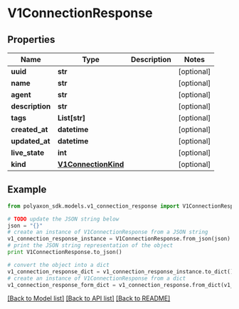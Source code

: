 # V1ConnectionResponse


## Properties
Name | Type | Description | Notes
------------ | ------------- | ------------- | -------------
**uuid** | **str** |  | [optional] 
**name** | **str** |  | [optional] 
**agent** | **str** |  | [optional] 
**description** | **str** |  | [optional] 
**tags** | **List[str]** |  | [optional] 
**created_at** | **datetime** |  | [optional] 
**updated_at** | **datetime** |  | [optional] 
**live_state** | **int** |  | [optional] 
**kind** | [**V1ConnectionKind**](V1ConnectionKind.md) |  | [optional] 

## Example

```python
from polyaxon_sdk.models.v1_connection_response import V1ConnectionResponse

# TODO update the JSON string below
json = "{}"
# create an instance of V1ConnectionResponse from a JSON string
v1_connection_response_instance = V1ConnectionResponse.from_json(json)
# print the JSON string representation of the object
print V1ConnectionResponse.to_json()

# convert the object into a dict
v1_connection_response_dict = v1_connection_response_instance.to_dict()
# create an instance of V1ConnectionResponse from a dict
v1_connection_response_form_dict = v1_connection_response.from_dict(v1_connection_response_dict)
```
[[Back to Model list]](../README.md#documentation-for-models) [[Back to API list]](../README.md#documentation-for-api-endpoints) [[Back to README]](../README.md)


